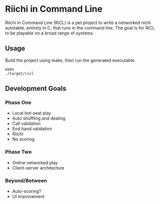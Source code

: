 # Riichi in Command Line

Riichi in Command Line (RiCL) is a pet project to write a networked riichi autotable, entirely in C, that runs in the command line. The goal is for RiCL to be playable on a broad range of systems.

## Usage

Build the project using make, then run the generated executable
```
make
./target/ricl
```

## Development Goals

### Phase One

- Local hot-seat play
- Auto shuffling and dealing
- Call validation
- End hand validation
- Riichi
- No scoring

### Phase Two

- Online networked play
- Client-server architecture

### Beyond/Between

- Auto-scoring?
- UI improvement
